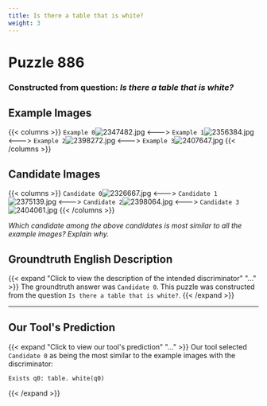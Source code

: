 ```yaml
---
title: Is there a table that is white?
weight: 3
---
```


# Puzzle 886
### Constructed from question: _Is there a table that is white?_


## Example Images
{{< columns >}}
`Example 0`![2347482.jpg](/gqa_images/2347482.jpg)
<--->
`Example 1`![2356384.jpg](/gqa_images/2356384.jpg)
<--->
`Example 2`![2398272.jpg](/gqa_images/2398272.jpg)
<--->
`Example 3`![2407647.jpg](/gqa_images/2407647.jpg)
{{< /columns >}}

## Candidate Images
{{< columns >}}
`Candidate 0`![2326667.jpg](/gqa_images/2326667.jpg)
<--->
`Candidate 1`![2375139.jpg](/gqa_images/2375139.jpg)
<--->
`Candidate 2`![2398064.jpg](/gqa_images/2398064.jpg)
<--->
`Candidate 3`![2404061.jpg](/gqa_images/2404061.jpg)
{{< /columns >}}

*Which candidate among the above candidates is most similar to all the example images? Explain why.*

## Groundtruth English Description

{{< expand "Click to view the description of the intended discriminator" "..." >}}
The groundtruth answer was `Candidate 0`. This puzzle was constructed from the question `Is there a table that is white?`.
{{< /expand >}}

---

## Our Tool's Prediction

{{< expand "Click to view our tool's prediction" "..." >}}
Our tool selected `Candidate 0` as being the most similar to the example images with the discriminator:
```plaintext
Exists q0: table. white(q0)
```
{{< /expand >}}
